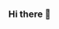 ### Hi there 👋

<!--
**Csubias/Csubias** is a ✨ _special_ ✨ repository because its `README.md` (this file) appears on your GitHub profile.

Here are some ideas to get you started:

- 🔭 Actualmente me encuentro trabajando en la reposteria ...
- 🌱 Estoy aprendiendo a programar ...
- Estoy creando esto para obtener Github Copilot
-->
